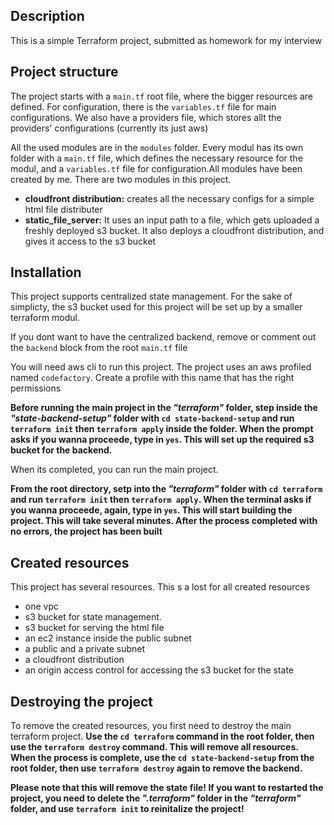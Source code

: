 ## Description
This is a simple Terraform project, submitted as homework for my interview

## Project structure
The project starts with a `main.tf` root file, where the bigger resources are defined. For configuration, there is the `variables.tf` file for main configurations. We also have a providers file, which stores allt the providers' configurations (currently its just aws)

All the used modules are in the `modules` folder. Every modul has its own folder with a `main.tf` file, which defines the necessary resource for the modul, and a `variables.tf` file for configuration.All modules have been created by me.
There are two modules in this project. 
- **cloudfront distribution:** creates all the necessary configs for a simple html file distributer
- **static_file_server:** It uses an input path to a file, which gets uploaded a freshly deployed s3 bucket. It also deploys a cloudfront distribution, and gives it access to the s3 bucket

## Installation
This project supports centralized state management. For the sake of simplicty, the s3 bucket used for this project will be set up by a smaller terraform modul. 

If you dont want to have the centralized backend, remove or comment out the `backend` block from the root `main.tf` file

You will need aws cli to run this project. The project uses an aws profiled named `codefactory`. Create a profile with this name that has the right permissions

**Before running the main project in the *"terraform"* folder, step inside the *"state-backend-setup"* folder with `cd state-backend-setup` and run `terraform init` then `terraform apply` inside the  folder. When the prompt asks if you wanna proceede, type in `yes`. This will set up the required s3 bucket for the backend.**

When its completed, you can run the main project.

**From the root directory, setp into the *"terraform"* folder with `cd terraform` and run `terraform init` then `terraform apply`. When the terminal asks if you wanna proceede, again, type in `yes`. This will start building the project. This will take several minutes. After the process completed with no errors, the project has been built**

## Created resources
This project has several resources. This s a lost for all created resources
- one vpc
- s3 bucket for state management.
- s3 bucket for serving the html file
- an ec2 instance inside the public subnet
- a public and a private subnet
- a cloudfront distribution
- an origin access control for accessing the s3 bucket for the state

## Destroying the project

To remove the created resources, you first need to destroy the main terraform project.
**Use the `cd terraform` command in the root folder, then use the `terraform destroy` command. This will remove all resources.**
**When the process is complete, use the `cd state-backend-setup` from the root folder, then use `terraform destroy` again to remove the backend.**

**Please note that this will remove the state file! If you want to restarted the project, you need to delete the ***".terraform"*** folder in the ***"terraform"*** folder, and use `terraform init` to reinitalize the project!**